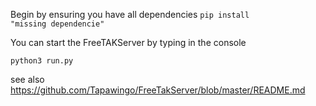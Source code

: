 Begin by ensuring you have all dependencies
<code>pip install "missing dependencie"</code>

You can start the FreeTAKServer by typing in the console

<code>python3 run.py</code>

see also 
https://github.com/Tapawingo/FreeTakServer/blob/master/README.md
